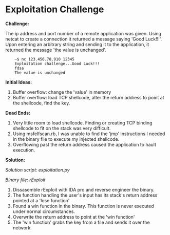 Exploitation Challenge
=============

<b>Challenge:</b>

The ip address and port number of a remote application was given. Using netcat to create a connection it returned a message saying 'Good Luck!!!'. Upon entering an arbitrary string and sending it to the application, it returned the message 'the value is unchanged'.

		~$ nc 123.456.78.910 12345
		Exploitation challenge...Good Luck!!!
		fdsa
		The value is unchanged

<b>Initial Ideas:</b>

1. Buffer overflow: change the 'value' in memory
2. Buffer overflow: load TCP shellcode, alter the return address to point at the shellcode, find the key.

<b>Dead Ends: </b>

1. Very little room to load shellcode. Finding or creating TCP binding shellcode to fit on the stack was very difficult.
2. Using msfelfscan.rb, I was unable to find the 'jmp' instructions I needed in the binary file to execute my injected shellcode. 
3. Overflowing past the return address caused the application to hault execution.

<b>Solution:</b>

<i> Solution script: exploitation.py </i>

<i> Binary file: rExploit </i>

1. Dissasemble rExploit with IDA pro and reverse engineer the binary. 
2. The function handling the user's input has its stack's return address pointed at a 'lose function'
3. Found a win function in the binary. This function is never executed under normal circumstances. 
4. Overwrite the return address to point at the 'win function'
5. The 'win function' grabs the key from a file and sends it over the network. 

